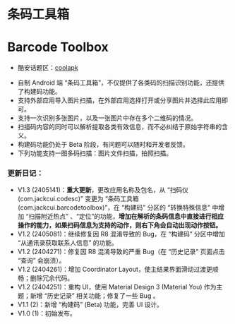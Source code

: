 # 条码工具箱
# Barcode Toolbox
- 酷安话题区：[coolapk](https://www.coolapk.com/feed/49061660?shareKey=ZTI2NDcxOTdmMjQ3NjYyYmQ3MjI~&shareUid=555267&shareFrom=com.coolapk.market_14.1.2 "初始发布帖")  
+ 自制 Android 端 “条码工具箱”，不仅提供了各类码的扫描识别功能，还提供了构建码功能。  
+ 支持外部应用导入图片扫描，在外部应用选择打开或分享图片并选择此应用即可。  
+ 支持一次识别多张图片，以及一张图片中存在多个二维码的情况。  
+ 扫描码内容的同时可以解析提取各类有效信息，而不必纠结于原始字符串的含义。  
+ 构建码功能仍处于 Beta 阶段，有问题可以随时和开发者反馈。  
+ 下列功能支持一图多码扫描：图片文件扫描，拍照扫描。

### 更新日记：  
- V1.3 (2405141)：**重大更新**，更改应用名称及包名，从 “扫码仪(com.jackcui.codesc)” 变更为 “条码工具箱(com.jackcui.barcodetoolbox)”，在 “构建码” 分区的 "转换特殊信息" 中增加 “扫描附近热点” 、“定位”的功能，**增加在解析的条码信息中直接进行相应操作的能力，如果扫码信息为支持的动作，则右下角会自动出现动作按钮。**
- V1.2 (2405081)：继续修复因 R8 混淆导致的 Bug，在 “构建码” 分区中增加 “从通讯录获取联系人信息” 的功能。
- V1.2 (2404271)：修复因 R8 混淆导致的严重 Bug（在 “历史记录” 页面点击 “查询” 会崩溃）。
- V1.2 (2404261)：增加 Coordinator Layout，使主结果界面滑动过渡更顺畅；删除冗余代码。  
- V1.2 (2404251)：重构 UI，使用 Material Design 3 (Material You) 作为主题；新增 “历史记录” 相关功能；修复了一些 Bug 。  
- V1.1 (2)：新增 “构建码” (Beta) 功能，完善 UI 设计。  
- V1.0 (1)：初始发布。
